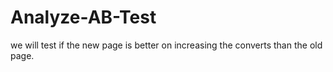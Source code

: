 # Analyze-AB-Test
we will test if the new page is better on increasing the converts than the old page.
